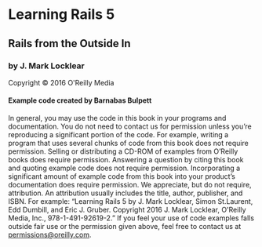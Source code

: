# Learning Rails 5
## Rails from the Outside In
### by J. Mark Locklear
Copyright &copy; 2016 O'Reilly Media

#### Example code created by Barnabas Bulpett

In general, you may use the code in this book in your programs and documentation. You do not need to contact us for permission unless you’re reproducing a significant portion of the code. For example, writing a program that uses several chunks of code from this book does not require permission. Selling or distributing a CD-ROM of examples from O’Reilly books does require permission. Answering a question by citing this book and quoting example code does not require permission. Incorporating a significant amount of example code from this book into your product’s documentation does require permission. We appreciate, but do not require, attribution. An attribution usually includes the title, author, publisher, and ISBN. For example: “Learning Rails 5 by J. Mark Locklear, Simon St.Laurent, Edd Dumbill, and Eric J. Gruber. Copyright 2016 J. Mark Locklear, O'Reilly Media, Inc., 978-1-491-92619-2.” If you feel your use of code examples falls outside fair use or the permission given above, feel free to contact us at permissions@oreilly.com.
